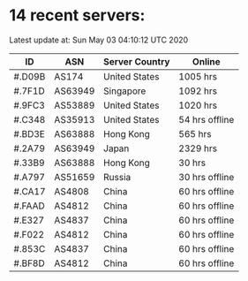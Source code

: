 # 14 recent servers:

Latest update at: Sun May 03 04:10:12 UTC 2020

| ID | ASN | Server Country | Online |
| -- | --- | -------------- | ------ |
| #.D09B | AS174 | United States | 1005 hrs |
| #.7F1D | AS63949 | Singapore | 1092 hrs |
| #.9FC3 | AS53889 | United States | 1020 hrs |
| #.C348 | AS35913 | United States | 54 hrs offline |
| #.BD3E | AS63888 | Hong Kong | 565 hrs |
| #.2A79 | AS63949 | Japan | 2329 hrs |
| #.33B9 | AS63888 | Hong Kong | 30 hrs |
| #.A797 | AS51659 | Russia | 30 hrs offline |
| #.CA17 | AS4808 | China | 60 hrs offline |
| #.FAAD | AS4812 | China | 60 hrs offline |
| #.E327 | AS4837 | China | 60 hrs offline |
| #.F022 | AS4812 | China | 60 hrs offline |
| #.853C | AS4837 | China | 60 hrs offline |
| #.BF8D | AS4812 | China | 60 hrs offline |

